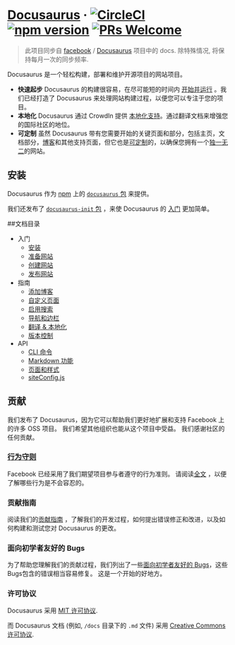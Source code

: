 # [Docusaurus](https://docusaurus.io) &middot;  [![CircleCI](https://circleci.com/gh/facebook/Docusaurus.svg?style=svg)](https://circleci.com/gh/facebook/Docusaurus) [![npm version](https://badge.fury.io/js/docusaurus.svg)](https://badge.fury.io/js/docusaurus) [![PRs Welcome](https://img.shields.io/badge/PRs-welcome-brightgreen.svg)](CONTRIBUTING.md#pull-requests)

> 此项目同步自 [facebook](https://github.com/facebook) / [Docusaurus](https://github.com/facebook/Docusaurus) 项目中的  docs. 除特殊情况, 将保持每月一次的同步频率.

Docusaurus 是一个轻松构建，部署和维护开源项目的网站项目。

* **快速起步** Docusaurus 的构建很容易，在尽可能短的时间内 [开始并运行](docs/getting-started-installation.md) 。我们已经打造了 Docusaurus 来处理网站构建过程，以便您可以专注于您的项目。
* **本地化** Docusaurus 通过 CrowdIn 提供 [本地化支持](docs/guides-translation.md)。通过翻译文档来增强您的国际社区的地位。
* **可定制** 虽然 Docusaurus 带有您需要开始的关键页面和部分，包括主页，文档部分，[博客](docs/guides-blog.md)和其他支持页面，但它也是[可定制](docs/guides-custom-pages.md)的，以确保您拥有一个[独一无二](docs/api-pages.md)的网站。

## 安装

Docusaurus 作为 [npm](https://www.npmjs.com) 上的 [`docusaurus` 包](https://www.npmjs.com/package/docusaurus-init) 来提供。

我们还发布了 [`docusaurus-init` 包](https://www.npmjs.com/package/docusaurus-init) ，来使 Docusaurus 的 [入门](https://docusaurus.io/docs/en/installation.html) 更加简单。

##文档目录
* 入门
  * [安装](docs/getting-started-installation.md)
  * [准备网站](docs/getting-started-preparation.md)
  * [创建网站](docs/getting-started-site-creation.md)
  * [发布网站](docs/getting-started-publishing.md)
* 指南
  * [添加博客](docs/guides-blog.md)
  * [自定义页面](docs/guides-custom-pages.md)
  * [启用搜索](docs/guides-search.md)
  * [导航和边栏](docs/guides-navigation.md)
  * [翻译 & 本地化](docs/guides-translation.md)
  * [版本控制](docs/guides-versioning.md)
* API
  * [CLI 命令](docs/api-commands.md)
  * [Markdown 功能](docs/api-doc-markdown.md)
  * [页面和样式](docs/api-pages.md)
  * [siteConfig.js](docs/api-site-config.md)

## 贡献

我们发布了 Docusaurus，因为它可以帮助我们更好地扩展和支持 Facebook 上的许多 OSS 项目。 我们希望其他组织也能从这个项目中受益。 我们感谢社区的任何贡献。

### [行为守则](https://code.facebook.com/codeofconduct)

Facebook 已经采用了我们期望项目参与者遵守的行为准则。 请阅读[全文](https://code.facebook.com/codeofconduct) ，以便了解哪些行为是不会容忍的。

### 贡献指南

阅读我们的[贡献指南](https://github.com/facebook/Docusaurus/blob/master/CONTRIBUTING.md) ，了解我们的开发过程，如何提出错误修正和改进，以及如何构建和测试您对 Docusaurus 的更改。

### 面向初学者友好的 Bugs

为了帮助您理解我们的贡献过程，我们列出了一些[面向初学者友好的 Bugs](https://github.com/facebook/Docusaurus/labels/good%20first%20issue)，这些 Bugs包含的错误相当容易修复。 这是一个开始的好地方。

### 许可协议

Docusaurus 采用 [MIT 许可协议](https://github.com/facebook/Docusaurus/blob/master/LICENSE).

而 Docusaurus 文档 (例如, `/docs` 目录下的 `.md` 文件) 采用 [Creative Commons 许可协议](https://github.com/facebook/Docusaurus/blob/master/LICENSE-docs).

